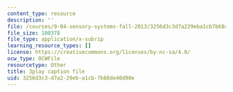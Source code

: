 ```yaml
---
content_type: resource
description: ''
file: /courses/9-04-sensory-systems-fall-2013/3256d3c3d7a229eba1cb7b68de40d90e_Z937cqa--P8.srt
file_size: 100378
file_type: application/x-subrip
learning_resource_types: []
license: https://creativecommons.org/licenses/by-nc-sa/4.0/
ocw_type: OCWFile
resourcetype: Other
title: 3play caption file
uid: 3256d3c3-d7a2-29eb-a1cb-7b68de40d90e
---
```

